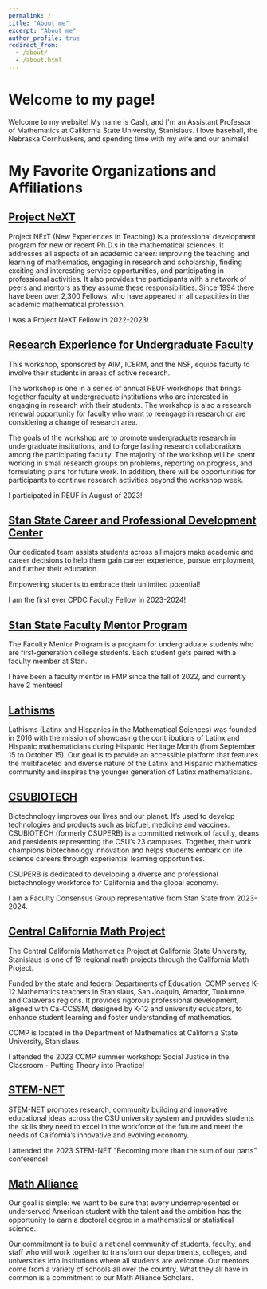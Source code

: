 ```yaml
---
permalink: /
title: "About me"
excerpt: "About me"
author_profile: true
redirect_from: 
  - /about/
  - /about.html
---
```


# Welcome to my page!

Welcome to my website!  My name is Cash, and I'm an Assistant Professor of Mathematics at California State University, Stanislaus.  I love baseball, the Nebraska Cornhuskers, and spending time with my wife and our animals!

# My Favorite Organizations and Affiliations

## [Project NeXT](https://www.maa.org/programs-and-communities/professional-development/project-next)

Project NExT (New Experiences in Teaching) is a professional development program for new or recent Ph.D.s in the mathematical sciences. It addresses all aspects of an academic career: improving the teaching and learning of mathematics, engaging in research and scholarship, finding exciting and interesting service opportunities, and participating in professional activities. It also provides the participants with a network of peers and mentors as they assume these responsibilities. Since 1994 there have been over 2,300 Fellows, who have appeared in all capacities in the academic mathematical profession.

I was a Project NeXT Fellow in 2022-2023!

## [Research Experience for Undergraduate Faculty](https://reuf.aimath.org/workshops/upcoming/)

This workshop, sponsored by AIM, ICERM, and the NSF, equips faculty to involve their students in areas of active research.

The workshop is one in a series of annual REUF workshops that brings together faculty at undergraduate institutions who are interested in engaging in research with their students. The workshop is also a research renewal opportunity for faculty who want to reengage in research or are considering a change of research area.

The goals of the workshop are to promote undergraduate research in undergraduate institutions, and to forge lasting research collaborations among the participating faculty. The majority of the workshop will be spent working in small research groups on problems, reporting on progress, and formulating plans for future work. In addition, there will be opportunities for participants to continue research activities beyond the workshop week.

I participated in REUF in August of 2023!

## [Stan State Career and Professional Development Center](https://www.csustan.edu/career)

Our dedicated team assists students across all majors make academic and career decisions to help them gain career experience, pursue employment, and further their education.

Empowering students to embrace their unlimited potential!

I am the first ever CPDC Faculty Fellow in 2023-2024!

## [Stan State Faculty Mentor Program](https://www.csustan.edu/fmp)

The Faculty Mentor Program is a program for undergraduate students who are first-generation college students.  Each student gets paired with a faculty member at Stan.

I have been a faculty mentor in FMP since the fall of 2022, and currently have 2 mentees!

## [Lathisms](https://www.lathisms.org/)

Lathisms (Latinx and Hispanics in the Mathematical Sciences) was founded in 2016 with the mission of showcasing the contributions of Latinx and Hispanic mathematicians during Hispanic Heritage Month (from September 15 to October 15). Our goal is to provide an accessible platform that features the multifaceted and diverse nature of the Latinx and Hispanic mathematics community and inspires the younger generation of Latinx mathematicians.

## [CSUBIOTECH](https://www.calstate.edu/impact-of-the-csu/research/csuperb)

Biotechnology improves our lives and our planet. It’s used to develop technologies and products such as biofuel, medicine and vaccines. CSUBIOTECH (formerly CSUPERB) is a committed network of faculty, deans and presidents representing the CSU’s 23 campuses. Together, their work champions biotechnology innovation and helps students embark on life science careers through experiential learning opportunities.

CSUPERB is dedicated to developing a diverse and professional biotechnology workforce for California and the global economy.

I am a Faculty Consensus Group representative from Stan State from 2023-2024.

## [Central California Math Project](https://www.csustan.edu/math/ccmp)

The Central California Mathematics Project at California State University, Stanislaus is one of 19 regional math projects through the California Math Project.

Funded by the state and federal Departments of Education, CCMP serves K-12 Mathematics teachers in Stanislaus, San Joaquin, Amador, Tuolumne, and Calaveras regions. It provides rigorous professional development, aligned with Ca-CCSSM, designed by K-12 and university educators, to enhance student learning and foster understanding of mathematics.

CCMP is located in the Department of Mathematics at California State University, Stanislaus.

I attended the 2023 CCMP summer workshop: Social Justice in the Classroom - Putting Theory into Practice!

## [STEM-NET](https://www.calstate.edu/impact-of-the-csu/research/stem-net)

STEM-NET promotes research, community building and innovative educational ideas across the CSU university system and provides students the skills they need to excel in the workforce of the future and meet the needs of California’s innovative and evolving economy.

I attended the 2023 STEM-NET "Becoming more than the sum of our parts" conference!

## [Math Alliance](https://mathalliance.org/)

Our goal is simple: we want to be sure that every underrepresented or underserved American student with the talent and the ambition has the opportunity to earn a doctoral degree in a mathematical or statistical science.

Our commitment is to build a national community of students, faculty, and staff who will work together to transform our departments, colleges, and universities into institutions where all students are welcome. Our mentors come from a variety of schools all over the country. What they all have in common is a commitment to our Math Alliance Scholars.





